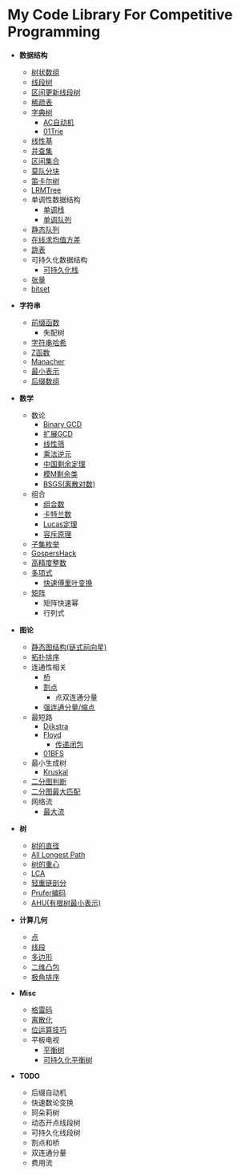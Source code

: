 # My Code Library For Competitive Programming
- **数据结构**
  - [树状数组](https://github.com/hhy3/cp-library/blob/master/hy/fenwick_tree.hpp)
  - [线段树](https://github.com/hhy3/cp-library/blob/master/hy/seg_tree.hpp)
  - [区间更新线段树](https://github.com/hhy3/cp-library/blob/master/lazy_seg_tree.hpp)
  - [稀疏表](https://github.com/hhy3/cp-library/blob/master/hy/sparse_table.hpp)
  - [字典树](https://github.com/hhy3/cp-library/blob/master/hy/trie.hpp)
    - [AC自动机](https://github.com/hhy3/cp-library/blob/master/hy/trie.hpp)
    - [01Trie](https://github.com/hhy3/cp-library/blob/master/hy/trie.hpp)
  - [线性基](https://github.com/hhy3/cp-library/blob/master/hy/linear_bases.hpp)
  - [并查集](https://github.com/hhy3/cp-library/blob/master/hy/uf.hpp)
  - [区间集合](https://github.com/hhy3/cp-library/blob/master/hy/ranges.hpp)
  - [莫队分块](https://github.com/hhy3/cp-library/blob/master/hy/mo.hpp#L12-L43)
  - [笛卡尔树](https://github.com/hhy3/cp-library/blob/master/hy/cartesian_tree.hpp)
  - [LRMTree](https://github.com/hhy3/cp-library/blob/master/hy/lrm_tree.hpp)
  - 单调性数据结构
    - [单调栈](https://github.com/hhy3/cp-library/blob/master/hy/monotone_stack.hpp)
    - [单调队列](https://github.com/hhy3/cp-library/blob/master/hy/monotone_queue.hpp)
  - [静态队列](https://github.com/hhy3/cp-library/blob/master/hy/static_queue.hpp)
  - [在线求均值方差](https://github.com/hhy3/cp-library/blob/master/hy/online_ev.hpp)
  - [跳表](https://github.com/hhy3/cp-library/blob/master/hy/skip_list.hpp)
  - 可持久化数据结构
    - [可持久化栈](https://github.com/hhy3/cp-library/blob/master/hy/persistent_stack.hpp)
  - [张量](https://github.com/hhy3/cp-library/blob/master/hy/tensor.hpp)
  - [bitset](https://github.com/hhy3/cp-library/blob/master/hy/bitset.hpp)
- **字符串**
  - [前缀函数](https://github.com/hhy3/cp-library/blob/master/hy/string_algos.hpp)
    - 失配树
  - [字符串哈希](https://github.com/hhy3/cp-library/blob/master/hy/string_algos.hpp)
  - [Z函数](https://github.com/hhy3/cp-library/blob/master/hy/string_algos.hpp)
  - [Manacher](https://github.com/hhy3/cp-library/blob/master/hy/string_algos.hpp)
  - [最小表示](https://github.com/hhy3/cp-library/blob/master/hy/string_algos.hpp)
  - [后缀数组](https://github.com/hhy3/cp-library/blob/master/hy/string_algos.hpp)
- **数学**
  - 数论
    - [Binary GCD](https://github.com/hhy3/cp-library/blob/master/hy/math.hpp)
    - [扩展GCD](https://github.com/hhy3/cp-library/blob/master/hy/math.hpp)
    - [线性筛](https://github.com/hhy3/cp-library/blob/master/hy/math.hpp)
    - [乘法逆元](https://github.com/hhy3/cp-library/blob/master/hy/math.hpp)
    - [中国剩余定理](https://github.com/hhy3/cp-library/blob/master/hy/math.hpp)
    - [模M剩余类](https://github.com/hhy3/cp-library/blob/master/hy/modint.hpp)
    - [BSGS(离散对数)](https://github.com/hhy3/cp-library/blob/master/hy/math.hpp)
  - 组合
    - [组合数](https://github.com/hhy3/cp-library/blob/master/hy/math.hpp)
    - [卡特兰数](https://github.com/hhy3/cp-library/blob/master/hy/math.hpp)
    - [Lucas定理](https://github.com/hhy3/cp-library/blob/master/hy/math.hpp)
    - [容斥原理](https://github.com/hhy3/cp-library/blob/master/hy/math.hpp)
  - [子集枚举](https://github.com/hhy3/cp-library/blob/master/hy/math.hpp)
  - [GospersHack](https://github.com/hhy3/cp-library/blob/master/hy/math.hpp)
  - [高精度整数](https://github.com/hhy3/cp-library/blob/master/hy/bigint.hpp)
  - [多项式](https://github.com/hhy3/cp-library/blob/master/hy/poly.hpp)
    - [快速傅里叶变换](https://github.com/hhy3/cp-library/blob/master/hy/poly.hpp)
  - [矩阵](https://github.com/hhy3/cp-library/blob/master/hy/matrix.hpp)
    - 矩阵快速幂
    - 行列式
- **图论**
  - [静态图结构(链式前向星)](https://github.com/hhy3/cp-library/blob/master/hy/static_graph.hpp)
  - [拓扑排序](https://github.com/hhy3/cp-library/blob/master/hy/graph_algos.hpp)
  - 连通性相关
    - [桥](https://github.com/hhy3/cp-library/blob/master/hy/graph_algos.hpp)
    - [割点](https://github.com/hhy3/cp-library/blob/master/hy/graph_algos.hpp)
      - 点双连通分量
    - [强连通分量/缩点](https://github.com/hhy3/cp-library/blob/master/hy/graph_algos.hpp)
  - 最短路
    - [Dijkstra](https://github.com/hhy3/cp-library/blob/master/hy/shortest_path.hpp)
    - [Floyd](https://github.com/hhy3/cp-library/blob/master/hy/shortest_path.hpp)
      - [传递闭包](https://github.com/hhy3/cp-library/blob/master/hy/transitive_closure.hpp#L8-L18)
    - [01BFS](https://github.com/hhy3/cp-library/blob/master/hy/shortest_path.hpp)
  - 最小生成树
    - [Kruskal](https://github.com/hhy3/cp-library/blob/master/hy/mst.hpp)
  - [二分图判断](https://github.com/hhy3/cp-library/blob/master/hy/../../../../../../../hy/graph_algos.hpp.hpp)
  - [二分图最大匹配](https://github.com/hhy3/cp-library/blob/master/hy/hungarian.hpp)
  - 网络流
    - [最大流](https://github.com/hhy3/cp-library/blob/master/hy/maxflow.hpp)
- **树**
  - [树的直径](https://github.com/hhy3/cp-library/blob/master/hy/tree_algos.hpp)
  - [All Longest Path](https://github.com/hhy3/cp-library/blob/master/hy/tree_algos.hpp)
  - [树的重心](https://github.com/hhy3/cp-library/blob/master/hy/tree_algos.hpp)
  - [LCA](https://github.com/hhy3/cp-library/blob/master/hy/tree_algos.hpp)
  - [轻重链剖分](https://github.com/hhy3/cp-library/blob/master/hy/tree_algos.hpp)
  - [Prufer编码](https://github.com/hhy3/cp-library/blob/master/hy/tree_algos.hpp)
  - [AHU(有根树最小表示)](https://github.com/hhy3/cp-library/blob/master/hy/tree_algos.hpp)
- **计算几何**
  - [点](https://github.com/hhy3/cp-library/blob/master/hy/geometry.hpp#L15-L31)
  - [线段](https://github.com/hhy3/cp-library/blob/master/hy/geometry.hpp#L33-L61)
  - [多边形](https://github.com/hhy3/cp-library/blob/master/hy/geometry.hpp#L63-L95)
  - [二维凸包](https://github.com/hhy3/cp-library/blob/master/hy/geometry.hpp#L97-L109)
  - [极角排序](https://github.com/hhy3/cp-library/blob/master/hy/geometry.hpp#L111-L116)
- **Misc**
  - [格雷码](https://github.com/hhy3/cp-library/blob/master/hy/misc.hpp#L8-L17)
  - [离散化](https://github.com/hhy3/cp-library/blob/master/hy/discretizer.hpp#L11-L20) 
  - [位运算技巧](https://github.com/hhy3/cp-library/blob/master/hy/bit_hacks.hpp)
  - 平板电视
    - [平衡树](https://github.com/hhy3/cp-library/blob/master/hy/pbds.cc#L7)
    - [可持久化平衡树](https://github.com/hhy3/cp-library/blob/master/hy/pbds.cc#L24-L25)

- **TODO**
  - 后缀自动机
  - 快速数论变换
  - 珂朵莉树
  - 动态开点线段树
  - 可持久化线段树
  - 割点和桥
  - 双连通分量
  - 费用流
